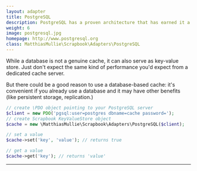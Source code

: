 ```yaml
---
layout: adapter
title: PostgreSQL
description: PostgreSQL has a proven architecture that has earned it a strong reputation for reliability, data integrity, and correctness.
weight: 6
image: postgresql.jpg
homepage: http://www.postgresql.org
class: MatthiasMullie\Scrapbook\Adapters\PostgreSQL
---
```


While a database is not a genuine cache, it can also serve as key-value store.
Just don't expect the same kind of performance you'd expect from a dedicated
cache server.

But there could be a good reason to use a database-based cache: it's convenient
if you already use a database and it may have other benefits (like persistent
storage, replication.)

```php
// create \PDO object pointing to your PostgreSQL server
$client = new PDO('pgsql:user=postgres dbname=cache password=');
// create Scrapbook KeyValueStore object
$cache = new \MatthiasMullie\Scrapbook\Adapters\PostgreSQL($client);

// set a value
$cache->set('key', 'value'); // returns true

// get a value
$cache->get('key'); // returns 'value'
```

<hr class="sep20">
